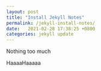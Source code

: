 ```yaml
---
layout: post
title: "Install Jekyll Notes"
permalink: /jekyll-install-notes/
date:   2021-02-28 17:38:25 +0800
categories: jekyll update
---
```


Nothing too much

HaaaaHaaaaa